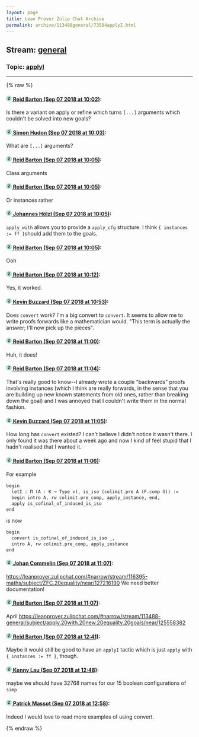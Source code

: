 ```yaml
---
layout: page
title: Lean Prover Zulip Chat Archive 
permalink: archive/113488general/73584applyI.html
---
```


## Stream: [general](index.html)
### Topic: [applyI](73584applyI.html)

---


{% raw %}
#### [![Click to go to Zulip](../../assets/img/zulip2.png) Reid Barton (Sep 07 2018 at 10:02)](https://leanprover.zulipchat.com/#narrow/stream/113488-general/topic/applyI/near/133495991):
Is there a variant on apply or refine which turns `[...]` arguments which couldn't be solved into new goals?

#### [![Click to go to Zulip](../../assets/img/zulip2.png) Simon Hudon (Sep 07 2018 at 10:03)](https://leanprover.zulipchat.com/#narrow/stream/113488-general/topic/applyI/near/133496017):
What are `[...]` arguments?

#### [![Click to go to Zulip](../../assets/img/zulip2.png) Reid Barton (Sep 07 2018 at 10:05)](https://leanprover.zulipchat.com/#narrow/stream/113488-general/topic/applyI/near/133496109):
Class arguments

#### [![Click to go to Zulip](../../assets/img/zulip2.png) Reid Barton (Sep 07 2018 at 10:05)](https://leanprover.zulipchat.com/#narrow/stream/113488-general/topic/applyI/near/133496113):
Or instances rather

#### [![Click to go to Zulip](../../assets/img/zulip2.png) Johannes Hölzl (Sep 07 2018 at 10:05)](https://leanprover.zulipchat.com/#narrow/stream/113488-general/topic/applyI/near/133496114):
`apply_with` allows you to provide a `apply_cfg` structure. I think `{ instances := ff }`should add them to the goals.

#### [![Click to go to Zulip](../../assets/img/zulip2.png) Reid Barton (Sep 07 2018 at 10:05)](https://leanprover.zulipchat.com/#narrow/stream/113488-general/topic/applyI/near/133496119):
Ooh

#### [![Click to go to Zulip](../../assets/img/zulip2.png) Reid Barton (Sep 07 2018 at 10:12)](https://leanprover.zulipchat.com/#narrow/stream/113488-general/topic/applyI/near/133496402):
Yes, it worked.

#### [![Click to go to Zulip](../../assets/img/zulip2.png) Kevin Buzzard (Sep 07 2018 at 10:53)](https://leanprover.zulipchat.com/#narrow/stream/113488-general/topic/applyI/near/133498215):
Does `convert` work? I'm a big convert to `convert`. It seems to allow me to write proofs forwards like a mathematician would. "This term is actually the answer; I'll now pick up the pieces".

#### [![Click to go to Zulip](../../assets/img/zulip2.png) Reid Barton (Sep 07 2018 at 11:00)](https://leanprover.zulipchat.com/#narrow/stream/113488-general/topic/applyI/near/133498553):
Huh, it does!

#### [![Click to go to Zulip](../../assets/img/zulip2.png) Reid Barton (Sep 07 2018 at 11:04)](https://leanprover.zulipchat.com/#narrow/stream/113488-general/topic/applyI/near/133498721):
That's really good to know--I already wrote a couple "backwards" proofs involving instances (which I think are really forwards, in the sense that you are building up new known statements from old ones, rather than breaking down the goal) and I was annoyed that I couldn't write them in the normal fashion.

#### [![Click to go to Zulip](../../assets/img/zulip2.png) Kevin Buzzard (Sep 07 2018 at 11:05)](https://leanprover.zulipchat.com/#narrow/stream/113488-general/topic/applyI/near/133498749):
How long has `convert` existed? I can't believe I didn't notice it wasn't there. I only found it was there about a week ago and now I kind of feel stupid that I hadn't realised that I wanted it.

#### [![Click to go to Zulip](../../assets/img/zulip2.png) Reid Barton (Sep 07 2018 at 11:06)](https://leanprover.zulipchat.com/#narrow/stream/113488-general/topic/applyI/near/133498793):
For example
```lean
begin
  letI : Π (A : K ↝ Type v), is_iso (colimit.pre A (F.comp G)) :=
  begin intro A, rw colimit.pre_comp, apply_instance, end,
  apply is_cofinal_of_induced_is_iso
end
```
is now
```lean
begin
  convert is_cofinal_of_induced_is_iso _,
  intro A, rw colimit.pre_comp, apply_instance
end
```

#### [![Click to go to Zulip](../../assets/img/zulip2.png) Johan Commelin (Sep 07 2018 at 11:07)](https://leanprover.zulipchat.com/#narrow/stream/113488-general/topic/applyI/near/133498834):
https://leanprover.zulipchat.com/#narrow/stream/116395-maths/subject/ZFC.20equality/near/127216190
We need better documentation!

#### [![Click to go to Zulip](../../assets/img/zulip2.png) Reid Barton (Sep 07 2018 at 11:07)](https://leanprover.zulipchat.com/#narrow/stream/113488-general/topic/applyI/near/133498835):
April
https://leanprover.zulipchat.com/#narrow/stream/113488-general/subject/apply.20with.20new.20equality.20goals/near/125558382

#### [![Click to go to Zulip](../../assets/img/zulip2.png) Reid Barton (Sep 07 2018 at 12:41)](https://leanprover.zulipchat.com/#narrow/stream/113488-general/topic/applyI/near/133502820):
Maybe it would still be good to have an `applyI` tactic which is just `apply` with `{ instances := ff }`, though.

#### [![Click to go to Zulip](../../assets/img/zulip2.png) Kenny Lau (Sep 07 2018 at 12:48)](https://leanprover.zulipchat.com/#narrow/stream/113488-general/topic/applyI/near/133503124):
maybe we should have 32768 names for our 15 boolean configurations of `simp`

#### [![Click to go to Zulip](../../assets/img/zulip2.png) Patrick Massot (Sep 07 2018 at 12:58)](https://leanprover.zulipchat.com/#narrow/stream/113488-general/topic/applyI/near/133503487):
Indeed I would love to read more examples of using convert.


{% endraw %}
